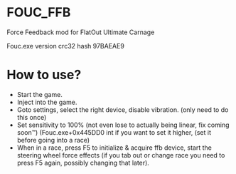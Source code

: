 # FOUC_FFB
Force Feedback mod for FlatOut Ultimate Carnage

Fouc.exe version crc32 hash 97BAEAE9


# How to use?
- Start the game.
- Inject into the game.
- Goto settings, select the right device, disable vibration. (only need to do this once)
- Set sensitivity to 100% (not even lose to actually being linear, fix coming soon™) (Fouc.exe+0x445DD0 int if you want to set it higher, (set it before going into a race)
- When in a race, press F5 to initialize & acquire ffb device, start the steering wheel force effects (if you tab out or change race you need to press F5 again, possibly changing that later).
